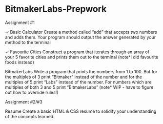 BitmakerLabs-Prepwork
=====================

Assignment #1

✓ Basic Calculator Create a method called “add” that accepts two numbers and adds them. Your program should output the answer generated by your method to the terminal 

✓ Favourite Cities Construct a program that iterates through an array of your 5 favorite cities and prints them out to the terminal (note*I did favourite foods instead)

BitmakerLabs Write a program that prints the numbers from 1 to 100. But for the multiples of 3 print “Bitmaker” instead of the number and for the multiples of 5 print “Labs” instead of the number. For numbers which are multiples of both 3 and 5 print “BitmakerLabs” (note* WIP - have to figure out how to override rules!)

Assignment #2/#3

Resume Create a basic HTML & CSS resume to solidify your understanding of the concepts learned.
